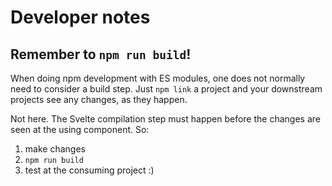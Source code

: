 # Developer notes

## Remember to `npm run build`!

When doing npm development with ES modules, one does not normally need to consider a build step. Just `npm link` a project and your downstream projects see any changes, as they happen.

Not here. The Svelte compilation step must happen before the changes are seen at the using component. So:

1. make changes
2. `npm run build`
3. test at the consuming project :)

